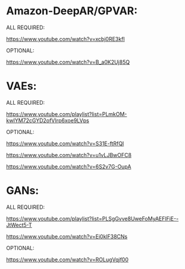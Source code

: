 # Amazon-DeepAR/GPVAR:

ALL REQUIRED:

https://www.youtube.com/watch?v=xcbj0RE3kfI

OPTIONAL:

https://www.youtube.com/watch?v=B_a0K2Uj85Q


# VAEs:

ALL REQUIRED:

https://www.youtube.com/playlist?list=PLmkOM-kwIYM72cGYD2ofVIrp6xoe9LVps

OPTIONAL:

https://www.youtube.com/watch?v=S31E-ftRfQI

https://www.youtube.com/watch?v=u1vLJBwOFC8

https://www.youtube.com/watch?v=6S2v7G-OupA

# GANs:

ALL REQUIRED:

https://www.youtube.com/playlist?list=PLSgGvve8UweFoMyAEFlFiE--JtWect5-T

https://www.youtube.com/watch?v=Ei0klF38CNs

OPTIONAL:

https://www.youtube.com/watch?v=ROLugVqjf00

